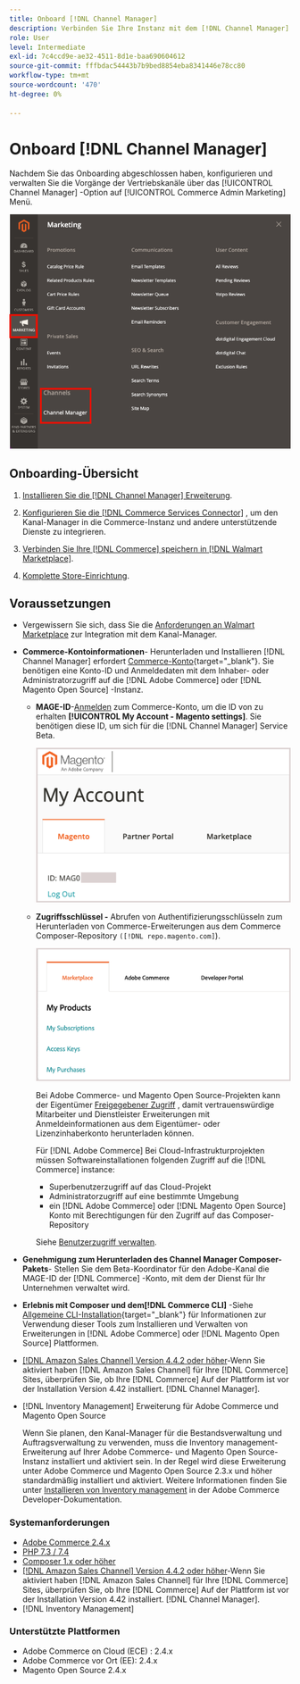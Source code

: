 ```yaml
---
title: Onboard [!DNL Channel Manager]
description: Verbinden Sie Ihre Instanz mit dem [!DNL Channel Manager] -Service durch Ausführen einiger Onboarding-Schritte.
role: User
level: Intermediate
exl-id: 7c4ccd9e-ae32-4511-8d1e-baa690604612
source-git-commit: fffbdac54443b7b9bed8854eba8341446e78cc80
workflow-type: tm+mt
source-wordcount: '470'
ht-degree: 0%

---
```



# Onboard [!DNL Channel Manager]

Nachdem Sie das Onboarding abgeschlossen haben, konfigurieren und verwalten Sie die Vorgänge der Vertriebskanäle über das [!UICONTROL Channel Manager] -Option auf [!UICONTROL Commerce Admin Marketing] Menü.

![[!DNL Channel Manager] Option in der Admin-Ansicht](assets/channel-manager-admin-view.png)

## Onboarding-Übersicht

1. [Installieren Sie die [!DNL Channel Manager] Erweiterung](install.md).

1. [Konfigurieren Sie die [!DNL Commerce Services Connector]](connect.md) , um den Kanal-Manager in die Commerce-Instanz und andere unterstützende Dienste zu integrieren.

1. [Verbinden Sie Ihre [!DNL Commerce] speichern in [!DNL Walmart Marketplace]](connect.md).

1. [Komplette Store-Einrichtung](complete-store-setup.md).

## Voraussetzungen

- Vergewissern Sie sich, dass Sie die [Anforderungen an Walmart Marketplace](walmart-requirements.md) zur Integration mit dem Kanal-Manager.

- **Commerce-Kontoinformationen**- Herunterladen und Installieren [!DNL Channel Manager] erfordert [Commerce-Konto](https://docs.magento.com/user-guide/magento/magento-account.html){target=&quot;_blank&quot;}. Sie benötigen eine Konto-ID und Anmeldedaten mit dem Inhaber- oder Administratorzugriff auf die [!DNL Adobe Commerce] oder [!DNL Magento Open Source] -Instanz.

   - **MAGE-ID**-[Anmelden](https://account.magento.com/customer/account/login/) zum Commerce-Konto, um die ID von zu erhalten **[!UICONTROL My Account - Magento settings]**. Sie benötigen diese ID, um sich für die [!DNL Channel Manager] Service Beta.

      ![[!DNL MAGEID] in den Commerce-Kontoeinstellungen](assets/mageid-my-commerce-account.png)

   - **Zugriffsschlüssel -** Abrufen von Authentifizierungsschlüsseln zum Herunterladen von Commerce-Erweiterungen aus dem Commerce Composer-Repository `([!DNL repo.magento.com]`).

      ![[!UICONTROL Commerce Marketplace access keys]](assets/commerce-marketplace-access-keys.png)

      Bei Adobe Commerce- und Magento Open Source-Projekten kann der Eigentümer [Freigegebener Zugriff](https://docs.magento.com/user-guide/magento/magento-account-share.html) , damit vertrauenswürdige Mitarbeiter und Dienstleister Erweiterungen mit Anmeldeinformationen aus dem Eigentümer- oder Lizenzinhaberkonto herunterladen können.

      Für [!DNL Adobe Commerce] Bei Cloud-Infrastrukturprojekten müssen Softwareinstallationen folgenden Zugriff auf die [!DNL Commerce] instance:

      - Superbenutzerzugriff auf das Cloud-Projekt
      - Administratorzugriff auf eine bestimmte Umgebung
      - ein [!DNL Adobe Commerce] oder [!DNL Magento Open Source] Konto mit Berechtigungen für den Zugriff auf das Composer-Repository

      Siehe [Benutzerzugriff verwalten](https://devdocs.magento.com/cloud/project/user-admin.html).


- **Genehmigung zum Herunterladen des Channel Manager Composer-Pakets**- Stellen Sie dem Beta-Koordinator für den Adobe-Kanal die MAGE-ID der [!DNL Commerce] -Konto, mit dem der Dienst für Ihr Unternehmen verwaltet wird.
- **Erlebnis mit Composer und dem[!DNL Commerce CLI]** -Siehe [Allgemeine CLI-Installation](https://devdocs.magento.com/extensions/install/){target=&quot;_blank&quot;} für Informationen zur Verwendung dieser Tools zum Installieren und Verwalten von Erweiterungen in [!DNL Adobe Commerce] oder [!DNL Magento Open Source] Plattformen.
- [[!DNL Amazon Sales Channel] Version 4.4.2 oder höher](https://experienceleague.adobe.com/docs/commerce-channels/amazon/release-notes.html)-Wenn Sie aktiviert haben [!DNL Amazon Sales Channel] für Ihre [!DNL Commerce] Sites, überprüfen Sie, ob Ihre [!DNL Commerce] Auf der Plattform ist vor der Installation Version 4.42 installiert. [!DNL Channel Manager].
- [!DNL Inventory Management] Erweiterung für Adobe Commerce und Magento Open Source

   Wenn Sie planen, den Kanal-Manager für die Bestandsverwaltung und Auftragsverwaltung zu verwenden, muss die Inventory management-Erweiterung auf Ihrer Adobe Commerce- und Magento Open Source-Instanz installiert und aktiviert sein. In der Regel wird diese Erweiterung unter Adobe Commerce und Magento Open Source 2.3.x und höher standardmäßig installiert und aktiviert. Weitere Informationen finden Sie unter [Installieren von Inventory management](https://devdocs.magento.com/extensions/inventory-management/) in der Adobe Commerce Developer-Dokumentation.

### Systemanforderungen

- [Adobe Commerce 2.4.x](https://devdocs.magento.com/release/released-versions.html)
- [PHP 7.3 / 7.4](https://devdocs.magento.com/guides/v2.4/install-gde/prereq/php-settings.html)
- [Composer 1.x oder höher](https://devdocs.magento.com/cloud/reference/cloud-composer.html)
- [[!DNL Amazon Sales Channel] Version 4.4.2 oder höher](https://experienceleague.adobe.com/docs/commerce-channels/amazon/release-notes.html)-Wenn Sie aktiviert haben [!DNL Amazon Sales Channel] für Ihre [!DNL Commerce] Sites, überprüfen Sie, ob Ihre [!DNL Commerce] Auf der Plattform ist vor der Installation Version 4.42 installiert. [!DNL Channel Manager].
- [!DNL Inventory Management]

### Unterstützte Plattformen

- Adobe Commerce on Cloud (ECE) : 2.4.x
- Adobe Commerce vor Ort (EE): 2.4.x
- Magento Open Source 2.4.x

